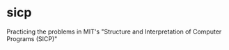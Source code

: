 sicp
====

Practicing the problems in MIT's "Structure and Interpretation of Computer Programs (SICP)"